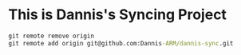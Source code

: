 # This is Dannis's Syncing Project

```cmd
git remote remove origin 
git remote add origin git@github.com:Dannis-ARM/dannis-sync.git

```